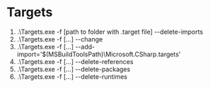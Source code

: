 # Targets
1) .\Targets.exe -f [path to folder with .target file] --delete-imports
2) .\Targets.exe -f [...] --change
3) .\Targets.exe -f [...] --add-import='$(MSBuildToolsPath)\Microsoft.CSharp.targets'
4) .\Targets.exe -f [...] --delete-references
5) .\Targets.exe -f [...] --delete-packages
6) .\Targets.exe -f [...] --delete-runtimes